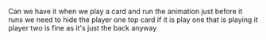 Can we have it when we play a card and run the animation just before it runs we need to hide the player one top card if it is play one that is playing it player two is fine as it's just the back anyway